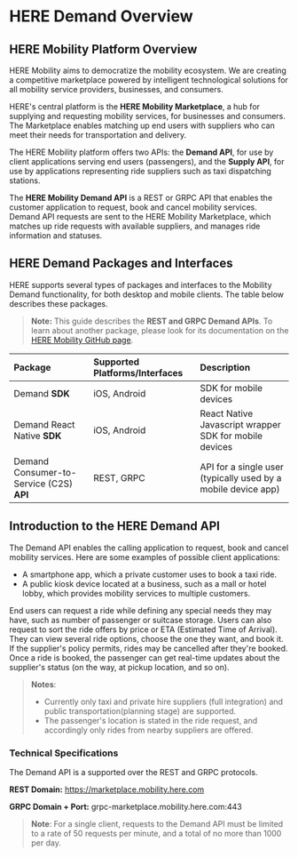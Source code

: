 # HERE Demand Overview #

## HERE Mobility Platform Overview ##

HERE Mobility aims to democratize the mobility ecosystem. We are creating a competitive marketplace powered by intelligent technological solutions for all mobility service providers, businesses, and consumers.

HERE's central platform is the **HERE Mobility Marketplace**, a hub for supplying and requesting mobility services, for businesses and consumers. The Marketplace enables matching up end users with suppliers who can meet their needs for transportation and delivery.

The HERE Mobility platform offers two APIs: the **Demand API**, for use by client applications serving end users (passengers), and the **Supply API**, for use by applications representing ride suppliers such as taxi dispatching stations.

The **HERE Mobility Demand API** is a REST or GRPC API that enables the customer application to request, book and cancel mobility services. Demand API requests are sent to the HERE Mobility Marketplace, which
matches up ride requests with available suppliers, and manages ride information and statuses.

## HERE Demand Packages and Interfaces ##

HERE supports several types of packages and interfaces to the Mobility Demand functionality, for both desktop and mobile clients. The table below describes these packages.

>**Note:** This guide describes the **REST and GRPC Demand APIs**. To learn about another package, please look for its documentation on the [HERE Mobility GitHub page](https://github.com/Developers-Here-Mobility).

Package | Supported Platforms/Interfaces | Description
:--------|:----------------------------|:------------
Demand **SDK** | iOS, Android | SDK for mobile devices
Demand React Native **SDK** | iOS, Android | React Native Javascript wrapper SDK for mobile devices
Demand Consumer-to-Service (C2S) **API** | REST, GRPC | API for a single user (typically used by a mobile device app)

## Introduction to the HERE Demand API ## 

The Demand API enables the calling application to request, book and cancel mobility services. Here are some examples of possible client applications:

-   A smartphone app, which a private customer uses to book a taxi ride.
-   A public kiosk device located at a business, such as a mall or hotel lobby, which provides mobility services to multiple customers.

End users can request a ride while defining any special needs they may have, such as number of passenger or suitcase storage. Users can also request to sort the ride offers by price or ETA (Estimated Time of
Arrival). They can view several ride options, choose the one they want, and book it. If the supplier's policy permits, rides may be cancelled after they're booked. Once a ride is booked, the passenger can get real-time updates about the supplier's status (on the way, at pickup location, and so on).

>**Notes**:
>-   Currently only taxi and private hire suppliers (full integration) and public transportation(planning stage) are supported.
>-   The passenger's location is stated in the ride request, and accordingly only rides from nearby suppliers are offered.

### Technical Specifications ###

The Demand API is a supported over the REST and GRPC protocols.

**REST Domain:** https://marketplace.mobility.here.com

**GRPC Domain + Port:** grpc-marketplace.mobility.here.com:443

>**Note**: For a single client, requests to the Demand API must be limited to a rate of 50 requests per minute, and a total of no more than 1000 per day.


